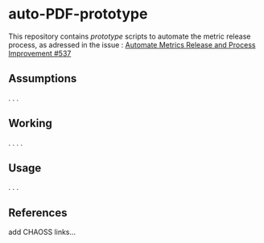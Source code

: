 # auto-PDF-prototype

This repository contains *prototype* scripts to automate the metric release process, as adressed in the issue : [Automate Metrics Release and Process Improvement #537](https://github.com/chaoss/website/issues/537)

## Assumptions

.
.
.

## Working

.
.
.
.

## Usage

.
.
.

## References

add CHAOSS links...
